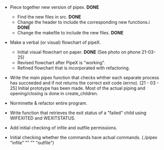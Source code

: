 - Piece together new version of pipex. **DONE**
	- Find the new files in src. **DONE**
	- Change the header to include the corresponding new functions.i **DONE**
	- Change the makefile to include the new files. **DONE**

- Make a verbal (or visual) flowchart of pipeX.
	- Initial visual flowchart on paper. **DONE** (See photo on phone 21-03-25)
	- Revised flowchart after PipeX is "working".
	- Refined flowchart that is incorporated with refactoring.

- Write the main pipex function that checks whther each separate process has succeeded and if not returns the correct exit code (errno).
	[21 - 03 - 25] Initial prototype has been made. Most of the actual piping and opening/closing is done in create\_children.

- Norminette & refactor entire program.

- Write function that retrieves the exit status of a "failed" child using WIFEXITED and WEXITSTATUS.
- Add initial checking of infile and outfile permissions.

- Initial checking whether the commands have actual commands. (./pipex "infile" "" "" "outfile")
